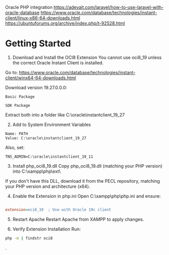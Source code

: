 Oracle PHP integration
https://adevait.com/laravel/how-to-use-laravel-with-oracle-database
https://www.oracle.com/database/technologies/instant-client/linux-x86-64-downloads.html
https://ubuntuforums.org/archive/index.php/t-92528.html

# Getting Started
1. Download and Install the OCI8 Extension
You cannot use oci8_19 unless the correct Oracle Instant Client is installed.

Go to: https://www.oracle.com/database/technologies/instant-client/winx64-64-downloads.html

Download version 19.27.0.0.0:

```
Basic Package

SDK Package
```

Extract both into a folder like C:\oracle\instantclient_19_27

2. Add to System Environment Variables
```Add the path to your system environment:
Name: PATH
Value: C:\oracle\instantclient_19_27
```
Also, set:
```
TNS_ADMIN=C:\oracle\instantclient_19_11
```
3. Install php_oci8_19.dll
Copy php_oci8_19.dll (matching your PHP version) into C:\xampp\php\ext\

If you don't have this DLL, download it from the PECL repository, matching your PHP version and architecture (x64).

4. Enable the Extension in php.ini
Open C:\xampp\php\php.ini and ensure:

```ini

extension=oci8_19  ; Use with Oracle 19c client
```
5. Restart Apache
Restart Apache from XAMPP to apply changes.

6. Verify Extension Installation
Run:

```bash
php -m | findstr oci8
```



.
